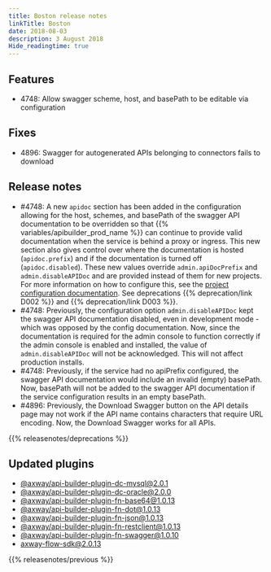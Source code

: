 ```yaml
---
title: Boston release notes
linkTitle: Boston
date: 2018-08-03
description: 3 August 2018
Hide_readingtime: true
---
```

## Features

* 4748: Allow swagger scheme, host, and basePath to be editable via configuration

## Fixes

* 4896: Swagger for autogenerated APIs belonging to connectors fails to download

## Release notes

* #4748: A new `apidoc` section has been added in the configuration allowing for the host, schemes, and basePath of the swagger API documentation to be overridden so that {{% variables/apibuilder_prod_name %}} can continue to provide valid documentation when the service is behind a proxy or ingress. This new section also gives control over where the documentation is hosted (`apidoc.prefix`) and if the documentation is turned off (`apidoc.disabled`). These new values override `admin.apiDocPrefix` and `admin.disableAPIDoc` and are provided instead of them for new projects. For more information on how to configure this, see the [project configuration documentation](/docs/developer_guide/project/configuration/project_configuration/). See deprecations {{% deprecation/link D002 %}} and {{% deprecation/link D003 %}}.
* #4748: Previously, the configuration option `admin.disableAPIDoc` kept the swagger API documentation disabled, even in development mode - which was opposed by the config documentation. Now, since the documentation is required for the admin console to function correctly if the admin console is enabled and installed, the value of `admin.disableAPIDoc` will not be acknowledged. This will not affect production installs.
* #4748: Previously, if the service had no apiPrefix configured, the swagger API documentation would include an invalid (empty) basePath. Now, basePath will not be added to the swagger API documentation if the service configuration results in an empty basePath.
* #4896: Previously, the Download Swagger button on the API details page may not work if the API name contains characters that require URL encoding. Now, the Download Swagger works for all APIs.

{{% releasenotes/deprecations %}}

## Updated plugins

* [@axway/api-builder-plugin-dc-mysql@2.0.1](https://www.npmjs.com/package/@axway/api-builder-plugin-dc-mysql/v/2.0.1)
* [@axway/api-builder-plugin-dc-oracle@2.0.0](https://www.npmjs.com/package/@axway/api-builder-plugin-dc-oracle/v/2.0.0)
* [@axway/api-builder-plugin-fn-base64@1.0.13](https://www.npmjs.com/package/@axway/api-builder-plugin-fn-base64/v/1.0.13)
* [@axway/api-builder-plugin-fn-dot@1.0.13](https://www.npmjs.com/package/@axway/api-builder-plugin-fn-dot/v/1.0.13)
* [@axway/api-builder-plugin-fn-json@1.0.13](https://www.npmjs.com/package/@axway/api-builder-plugin-fn-json/v/1.0.13)
* [@axway/api-builder-plugin-fn-restclient@1.0.13](https://www.npmjs.com/package/@axway/api-builder-plugin-fn-restclient/v/1.0.13)
* [@axway/api-builder-plugin-fn-swagger@1.0.10](https://www.npmjs.com/package/@axway/api-builder-plugin-fn-swagger/v/1.0.10)
* [axway-flow-sdk@2.0.13](https://www.npmjs.com/package/axway-flow-sdk/v/2.0.13)

{{% releasenotes/previous %}}
